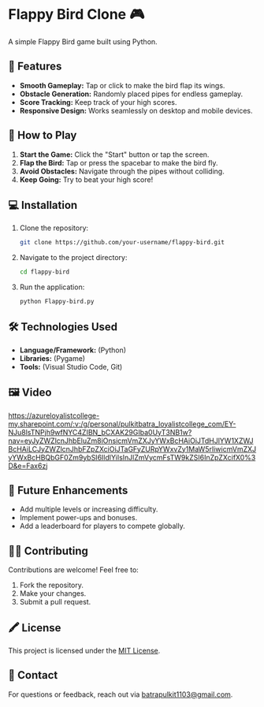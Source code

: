 # Flappy Bird Clone 🎮

A simple Flappy Bird game built using Python.

## 🐧 Features
- **Smooth Gameplay:** Tap or click to make the bird flap its wings.
- **Obstacle Generation:** Randomly placed pipes for endless gameplay.
- **Score Tracking:** Keep track of your high scores.
- **Responsive Design:** Works seamlessly on desktop and mobile devices.

## 🚀 How to Play
1. **Start the Game:** Click the "Start" button or tap the screen.
2. **Flap the Bird:** Tap or press the spacebar to make the bird fly.
3. **Avoid Obstacles:** Navigate through the pipes without colliding.
4. **Keep Going:** Try to beat your high score!

## 💻 Installation
1. Clone the repository:
   ```bash
   git clone https://github.com/your-username/flappy-bird.git
   ```
2. Navigate to the project directory:
   ```bash
   cd flappy-bird
   ```
3. Run the application:
    ```bash
    python Flappy-bird.py
     ```

## 🛠️ Technologies Used
- **Language/Framework:** (Python)
- **Libraries:** (Pygame)
- **Tools:** (Visual Studio Code, Git)

## 🖼️ Video
https://azureloyalistcollege-my.sharepoint.com/:v:/g/personal/pulkitbatra_loyalistcollege_com/EY-NJu8lsTNPjh9wfNYC4ZIBN_bCXAK29GIba0UyT3NB1w?nav=eyJyZWZlcnJhbEluZm8iOnsicmVmZXJyYWxBcHAiOiJTdHJlYW1XZWJBcHAiLCJyZWZlcnJhbFZpZXciOiJTaGFyZURpYWxvZy1MaW5rIiwicmVmZXJyYWxBcHBQbGF0Zm9ybSI6IldlYiIsInJlZmVycmFsTW9kZSI6InZpZXcifX0%3D&e=Fax6zj

## 🌟 Future Enhancements
- Add multiple levels or increasing difficulty.
- Implement power-ups and bonuses.
- Add a leaderboard for players to compete globally.

## 🧑‍💻 Contributing
Contributions are welcome! Feel free to:
1. Fork the repository.
2. Make your changes.
3. Submit a pull request.

## 🖍️ License
This project is licensed under the [MIT License](LICENSE).

## 📩 Contact
For questions or feedback, reach out via batrapulkit1103@gmail.com.
